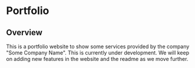 # Portfolio

## Overview
This is a portfolio website to show some services provided by the company "Some Company Name". This is currently under development. We will keep on adding new features in the website and the readme as we move further.